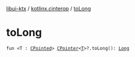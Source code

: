 [libui-ktx](../index.md) / [kotlinx.cinterop](index.md) / [toLong](./to-long.md)

# toLong

`fun <T : `[`CPointed`](-c-pointed/index.md)`> `[`CPointer`](-c-pointer/index.md)`<`[`T`](to-long.md#T)`>?.toLong(): `[`Long`](https://kotlinlang.org/api/latest/jvm/stdlib/kotlin/-long/index.html)